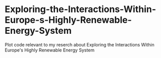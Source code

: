 # Exploring-the-Interactions-Within-Europe-s-Highly-Renewable-Energy-System
Plot code relevant to my reserch about Exploring the Interactions Within Europe's Highly Renewable Energy System
